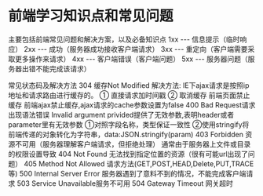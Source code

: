 # 前端学习知识点和常见问题
主要包括前端常见问题和解决方案，以及必备知识点
1xx --- 信息提示（临时响应）
2xx --- 成功（服务器成功接收客户端请求）
3xx --- 重定向（客户端需要采取更多操作来请求）
4xx --- 客户端错误（客户端问题）
5xx --- 服务器问题（服务器出错不能完成该请求）

常见状态码及解决方法
304 缓存Not Modified
解决方法:
IE下ajax请求是按照ip地址和请求路由进行缓存的。
① 直接请求加时间戳
② 取消缓存 前端页面禁止缓存 <META HTTP-EQUIV="pragma" CONTENT="no-cache">前端ajax禁止缓存,ajax请求的cache参数设置为false
400 Bad Request请求出现语法错误
Invalid argument privided提供了无效参数,表明header或者parameter里有无效参数
①对照字段名称，类型保证一致性
②使用stringify将前端传递的对象转化为字符串，data:JSON.stringify(param)
403 Forbidden 资源不可用（服务器理解客户端请求，但拒绝处理）
通常由于服务器上文件或目录的权限设置导致
404 Not Found 无法找到指定位置的资源（很有可能url出现了问题）
405 Method Not Allowed 请求方法(GET,POST,HEAD,Delete,PUT,TRACE等)
500 Internal Server Error 服务器遇到了意料不到的情况，不能完成客户端请求
503 Service Unavailable服务不可用
504 Gateway Timeout 网关超时
